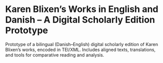 # Karen Blixen’s Works in English and Danish – A Digital Scholarly Edition Prototype
Prototype of a bilingual (Danish–English) digital scholarly edition of Karen Blixen’s works, encoded in TEI/XML. Includes aligned texts, translations, and tools for comparative reading and analysis.
